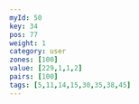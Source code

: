```yaml
---
myId: 50
key: 34
pos: 77
weight: 1
category: user
zones: [100]
value: [229,1,1,2]
pairs: [100]
tags: [5,11,14,15,30,35,38,45]
---
```

